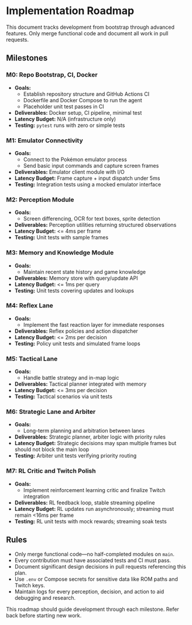 # Implementation Roadmap

This document tracks development from bootstrap through advanced features. Only merge functional code and document all work in pull requests.

## Milestones

### M0: Repo Bootstrap, CI, Docker
- **Goals:**
  - Establish repository structure and GitHub Actions CI
  - Dockerfile and Docker Compose to run the agent
  - Placeholder unit test passes in CI
- **Deliverables:** Docker setup, CI pipeline, minimal test
- **Latency Budget:** N/A (infrastructure only)
- **Testing:** `pytest` runs with zero or simple tests

### M1: Emulator Connectivity
- **Goals:**
  - Connect to the Pokémon emulator process
  - Send basic input commands and capture screen frames
- **Deliverables:** Emulator client module with I/O
- **Latency Budget:** Frame capture + input dispatch under 5ms
- **Testing:** Integration tests using a mocked emulator interface

### M2: Perception Module
- **Goals:**
  - Screen differencing, OCR for text boxes, sprite detection
- **Deliverables:** Perception utilities returning structured observations
- **Latency Budget:** <= 4ms per frame
- **Testing:** Unit tests with sample frames

### M3: Memory and Knowledge Module
- **Goals:**
  - Maintain recent state history and game knowledge
- **Deliverables:** Memory store with query/update API
- **Latency Budget:** <= 1ms per query
- **Testing:** Unit tests covering updates and lookups

### M4: Reflex Lane
- **Goals:**
  - Implement the fast reaction layer for immediate responses
- **Deliverables:** Reflex policies and action dispatcher
- **Latency Budget:** <= 2ms per decision
- **Testing:** Policy unit tests and simulated frame loops

### M5: Tactical Lane
- **Goals:**
  - Handle battle strategy and in-map logic
- **Deliverables:** Tactical planner integrated with memory
- **Latency Budget:** <= 3ms per decision
- **Testing:** Tactical scenarios via unit tests

### M6: Strategic Lane and Arbiter
- **Goals:**
  - Long-term planning and arbitration between lanes
- **Deliverables:** Strategic planner, arbiter logic with priority rules
- **Latency Budget:** Strategic decisions may span multiple frames but should not block the main loop
- **Testing:** Arbiter unit tests verifying priority routing

### M7: RL Critic and Twitch Polish
- **Goals:**
  - Implement reinforcement learning critic and finalize Twitch integration
- **Deliverables:** RL feedback loop, stable streaming pipeline
- **Latency Budget:** RL updates run asynchronously; streaming must remain <16ms per frame
- **Testing:** RL unit tests with mock rewards; streaming soak tests

## Rules
- Only merge functional code—no half-completed modules on `main`.
- Every contribution must have associated tests and CI must pass.
- Document significant design decisions in pull requests referencing this plan.
- Use `.env` or Compose secrets for sensitive data like ROM paths and Twitch keys.
- Maintain logs for every perception, decision, and action to aid debugging and research.

This roadmap should guide development through each milestone. Refer back before starting new work.
